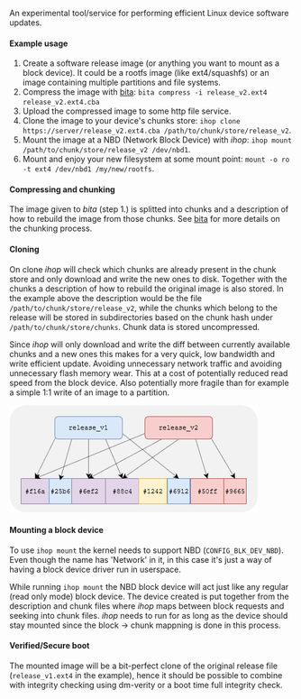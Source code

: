 An experimental tool/service for performing efficient Linux device software updates.

#### Example usage
1. Create a software release image (or anything you want to mount as a block device). It could be a rootfs image (like ext4/squashfs) or an image containing multiple partitions and file systems.
2. Compress the image with [bita](https://github.com/oll3/bita): `bita compress -i release_v2.ext4 release_v2.ext4.cba` 
3. Upload the compressed image to some http file service.
4. Clone the image to your device's chunks store: `ihop clone https://server/release_v2.ext4.cba /path/to/chunk/store/release_v2`.
5. Mount the image at a NBD (Network Block Device) with _ihop_: `ihop mount /path/to/chunk/store/release_v2 /dev/nbd1`.
6. Mount and enjoy your new filesystem at some mount point: `mount -o ro -t ext4 /dev/nbd1 /my/new/rootfs`.

#### Compressing and chunking
The image given to _bita_ (step 1.) is splitted into chunks and a description of how to rebuild the image from those chunks. See [bita](https://github.com/oll3/bita) for more details on the chunking process.

#### Cloning
On clone _ihop_ will check which chunks are already present in the chunk store and only download and write the new ones to disk.
Together with the chunks a description of how to rebuild the original image is also stored. In the example above the description would be the file `/path/to/chunk/store/release_v2`, while the chunks which belong to the release will be stored in subdirectories based on the chunk hash under `/path/to/chunk/store/chunks`. Chunk data is stored uncompressed.

Since _ihop_ will only download and write the diff between currently available chunks and a new ones this makes for a very quick, low bandwidth and write efficient update. Avoiding unnecessary network traffic and avoiding unnecessary flash memory wear. This at a cost of potentially reduced read speed from the block device. Also potentially more fragile than for example a simple 1:1 write of an image to a partition.

![chunk-store1](chunk-store-1.png?raw=true "two release images sharing some chunks")

#### Mounting a block device
To use `ihop mount` the kernel needs to support NBD (`CONFIG_BLK_DEV_NBD`). Even though the name has 'Network' in it, in this case it's  just a way of having a block device driver run in userspace.

While running `ihop mount` the NBD block device will act just like any regular (read only mode) block device. The device created is put together from the description and chunk files where _ihop_ maps between block requests and seeking into chunk files. _ihop_ needs to run for as long as the device should stay mounted since the block -> chunk mappning is done in this process.

#### Verified/Secure boot
The mounted image will be a bit-perfect clone of the original release file (`release_v1.ext4` in the example), hence it should be possible to combine with integrity checking using dm-verity or a boot time full integrity check.
